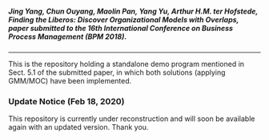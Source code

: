 ##### Jing Yang, Chun Ouyang, Maolin Pan, Yang Yu, Arthur H.M. ter Hofstede, *Finding the Liberos: Discover Organizational Models with Overlaps*, paper submitted to the 16th International Conference on Business Process Management (BPM 2018).

----------
This is the repository holding a standalone demo program mentioned in Sect. 5.1 of the submitted paper, in which both solutions (applying GMM/MOC) have been implemented.

### Update Notice (Feb 18, 2020)
This repository is currently under reconstruction and will soon be 
available again with an updated version. Thank you.

